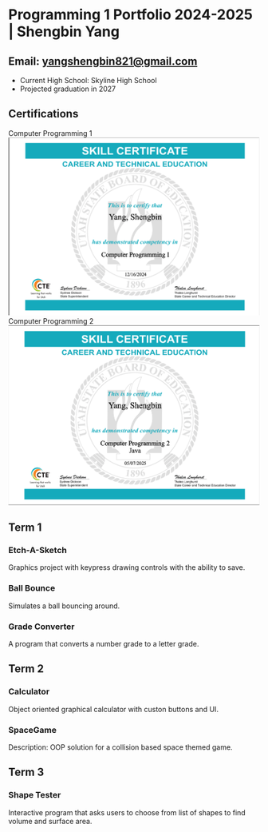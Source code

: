 # Programming 1 Portfolio 2024-2025 | Shengbin Yang
## Email: yangshengbin821@gmail.com
* Current High School: Skyline High School
* Projected graduation in 2027
## Certifications
Computer Programming 1
![Running App](https://github.com/Yangshengbin2007/programmingportfolio/blob/main/Screenshot%202025-05-07%20at.jpg)
Computer Programming 2
![Running App](https://github.com/Yangshengbin2007/programmingportfolio/blob/main/images/Screenshot%202025-05-%5C.jpg)
## Term 1
### Etch-A-Sketch
Graphics project with keypress drawing controls with the ability to save.
### Ball Bounce
Simulates a ball bouncing around.
### Grade Converter
A program that converts a number grade to a letter grade. 
## Term 2
### Calculator
Object oriented graphical calculator with custon buttons and UI.
### SpaceGame
Description: OOP solution for a collision based space themed game.
## Term 3
### Shape Tester
Interactive program that asks users to choose from list of shapes to find volume and surface area.

